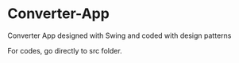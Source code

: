 # Converter-App
Converter App designed with Swing and coded with design patterns

For codes, go directly to src folder.


